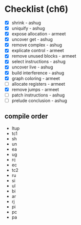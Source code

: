 # Checklist (ch6)

- [x] shrink - ashug
- [x] uniquify - ashug
- [x] expose allocation - armeet
- [x] uncover get - ashug
- [x] remove complex - ashug
- [x] explicate control - armeet
- [x] remove unused blocks - armeet
- [x] select instructions - ashug
- [x] uncover live - ashug
- [x] build interference - ashug
- [x] graph coloring - armeet
- [ ] allocate registers - armeet
- [x] remove jumps - armeet
- [ ] patch instructions - ashug
- [ ] prelude conclusion - ashug

## compile order

- ltup
- tc1
- sh
- un
- ea
- ug
- rc
- ec
- tc2
- ru
- si
- ul
- bi
- ar
- rj
- pi
- pc
- pa
